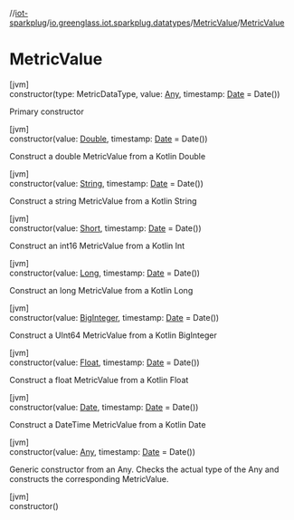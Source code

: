 //[iot-sparkplug](../../../index.md)/[io.greenglass.iot.sparkplug.datatypes](../index.md)/[MetricValue](index.md)/[MetricValue](-metric-value.md)

# MetricValue

[jvm]\
constructor(type: MetricDataType, value: [Any](https://kotlinlang.org/api/latest/jvm/stdlib/kotlin/-any/index.html), timestamp: [Date](https://docs.oracle.com/javase/8/docs/api/java/util/Date.html) = Date())

Primary constructor

[jvm]\
constructor(value: [Double](https://kotlinlang.org/api/latest/jvm/stdlib/kotlin/-double/index.html), timestamp: [Date](https://docs.oracle.com/javase/8/docs/api/java/util/Date.html) = Date())

Construct a double MetricValue from a Kotlin Double

[jvm]\
constructor(value: [String](https://kotlinlang.org/api/latest/jvm/stdlib/kotlin/-string/index.html), timestamp: [Date](https://docs.oracle.com/javase/8/docs/api/java/util/Date.html) = Date())

Construct a string MetricValue from a Kotlin String

[jvm]\
constructor(value: [Short](https://kotlinlang.org/api/latest/jvm/stdlib/kotlin/-short/index.html), timestamp: [Date](https://docs.oracle.com/javase/8/docs/api/java/util/Date.html) = Date())

Construct an int16 MetricValue from a Kotlin Int

[jvm]\
constructor(value: [Long](https://kotlinlang.org/api/latest/jvm/stdlib/kotlin/-long/index.html), timestamp: [Date](https://docs.oracle.com/javase/8/docs/api/java/util/Date.html) = Date())

Construct an long MetricValue from a Kotlin Long

[jvm]\
constructor(value: [BigInteger](https://docs.oracle.com/javase/8/docs/api/java/math/BigInteger.html), timestamp: [Date](https://docs.oracle.com/javase/8/docs/api/java/util/Date.html) = Date())

Construct a UInt64 MetricValue from a Kotlin BigInteger

[jvm]\
constructor(value: [Float](https://kotlinlang.org/api/latest/jvm/stdlib/kotlin/-float/index.html), timestamp: [Date](https://docs.oracle.com/javase/8/docs/api/java/util/Date.html) = Date())

Construct a float MetricValue from a Kotlin Float

[jvm]\
constructor(value: [Date](https://docs.oracle.com/javase/8/docs/api/java/util/Date.html), timestamp: [Date](https://docs.oracle.com/javase/8/docs/api/java/util/Date.html) = Date())

Construct a DateTime MetricValue from a Kotlin Date

[jvm]\
constructor(value: [Any](https://kotlinlang.org/api/latest/jvm/stdlib/kotlin/-any/index.html), timestamp: [Date](https://docs.oracle.com/javase/8/docs/api/java/util/Date.html) = Date())

Generic constructor from an Any. Checks the actual type of the Any and constructs the corresponding MetricValue.

[jvm]\
constructor()
